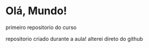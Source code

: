 # Olá, Mundo!
 primeiro repositorio do curso

 repositorio criado durante a aula!
alterei direto do github
